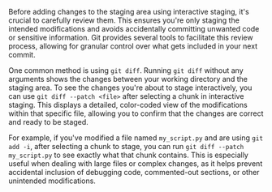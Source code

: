 Before adding changes to the staging area using interactive staging, it's crucial to carefully review them. This ensures you're only staging the intended modifications and avoids accidentally committing unwanted code or sensitive information. Git provides several tools to facilitate this review process, allowing for granular control over what gets included in your next commit.

One common method is using `git diff`. Running `git diff` without any arguments shows the changes between your working directory and the staging area. To see the changes you're about to stage interactively, you can use `git diff --patch <file>` after selecting a chunk in interactive staging. This displays a detailed, color-coded view of the modifications within that specific file, allowing you to confirm that the changes are correct and ready to be staged.

For example, if you've modified a file named `my_script.py` and are using `git add -i`, after selecting a chunk to stage, you can run `git diff --patch my_script.py` to see exactly what that chunk contains. This is especially useful when dealing with large files or complex changes, as it helps prevent accidental inclusion of debugging code, commented-out sections, or other unintended modifications.